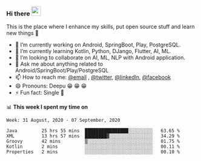 ### Hi there <img src="https://media.giphy.com/media/hvRJCLFzcasrR4ia7z/giphy.gif" width="25px">
This is the place where I enhance my skills, put open source stuff and learn new things :rofl:

- 🔭 I’m currently working on Android, SpringBoot, Play, PostgreSQL. 
- 🌱 I’m currently learning Kotlin, Python, DJango, Flutter, AI, ML.
- 👯 I’m looking to collaborate on AI, ML, NLP with Android application.
- 💬 Ask me about anything related to Android/SpringBoot/Play/PostgreSQL
- 📫 How to reach me: [@email](deepakgupta7403@gmail.com) , [@twitter](https://twitter.com/deepakgupta7403), [@linkedln](https://in.linkedin.com/in/deepak-gupta-23b3b1113), [@facebook](https://facebook.com/deepakgupta7403)
- 😄 Pronouns: Deepu :grin: :grin: :grin:
- ⚡ Fun fact: Single :grimacing:

📊 **This week I spent my time on**

<!--START_SECTION:waka-->
```text
Week: 31 August, 2020 - 07 September, 2020

Java         25 hrs 55 mins  ████████████████░░░░░░░░░   63.65 % 
XML          13 hrs 57 mins  ████████▓░░░░░░░░░░░░░░░░   34.29 % 
Groovy       42 mins         ▒░░░░░░░░░░░░░░░░░░░░░░░░   01.75 % 
Kotlin       2 mins          ░░░░░░░░░░░░░░░░░░░░░░░░░   00.11 % 
Properties   2 mins          ░░░░░░░░░░░░░░░░░░░░░░░░░   00.10 % 
```
<!--END_SECTION:waka-->
